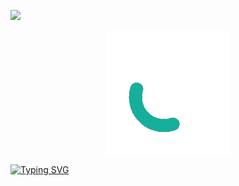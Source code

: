 [![](https://visitcount.itsvg.in/api?id=Quinchy&icon=5&color=9)](https://visitcount.itsvg.in)

<div align="center">

<img align="center" style="width:200px;" src="image/QuinchY.gif"/>

</div>

[![Typing SVG](https://readme-typing-svg.demolab.com?font=Geist+Mono&weight=600&size=24&pause=1000&color=6CFFDA&width=435&lines=Cyril+James+De+Guzman)](https://git.io/typing-svg)
